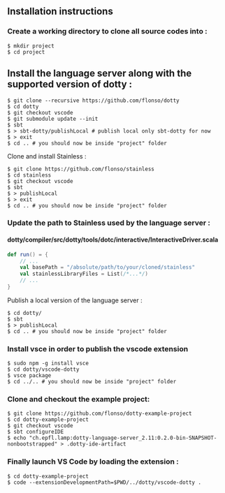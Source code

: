 ## Installation instructions

### Create a working directory to clone all source codes into :

```
$ mkdir project
$ cd project
```
## Install the language server along with the supported version of dotty :

```
$ git clone --recursive https://github.com/flonso/dotty
$ cd dotty 
$ git checkout vscode
$ git submodule update --init
$ sbt
$ > sbt-dotty/publishLocal # publish local only sbt-dotty for now
$ > exit
$ cd .. # you should now be inside "project" folder
```

Clone and install Stainless :
```
$ git clone https://github.com/flonso/stainless
$ cd stainless
$ git checkout vscode
$ sbt
$ > publishLocal
$ > exit
$ cd .. # you should now be inside "project" folder
```

### Update the path to Stainless used by the language server :


#### dotty/compiler/src/dotty/tools/dotc/interactive/InteractiveDriver.scala
```scala
def run() = {
	// ...
	val basePath = "/absolute/path/to/your/cloned/stainless"
	val stainlessLibraryFiles = List(/*...*/)
	// ...
}
```

Publish a local version of the language server :
```
$ cd dotty/
$ sbt
$ > publishLocal
$ cd .. # you should now be inside "project" folder
```

### Install vsce in order to publish the vscode extension
```
$ sudo npm -g install vsce 
$ cd dotty/vscode-dotty
$ vsce package
$ cd ../.. # you should now be inside "project" folder
```

### Clone and checkout the example project:
```
$ git clone https://github.com/flonso/dotty-example-project
$ cd dotty-example-project
$ git checkout vscode
$ sbt configureIDE
$ echo "ch.epfl.lamp:dotty-language-server_2.11:0.2.0-bin-SNAPSHOT-nonbootstrapped" > .dotty-ide-artifact
```

### Finally launch VS Code by loading the extension :
```
$ cd dotty-example-project
$ code --extensionDevelopmentPath=$PWD/../dotty/vscode-dotty .
```